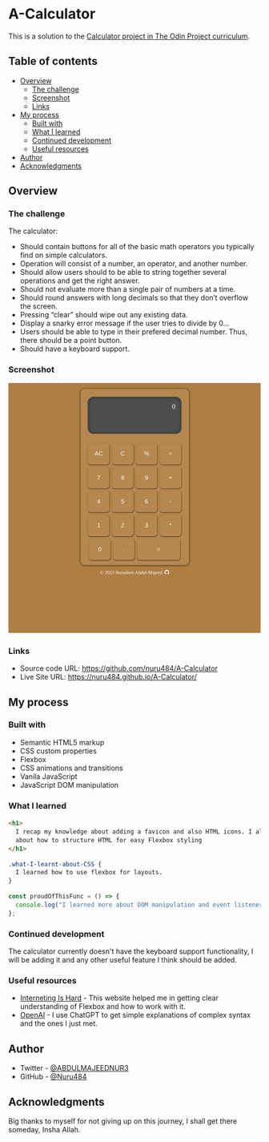 # A-Calculator

This is a solution to the [Calculator project in The Odin Project curriculum](https://www.theodinproject.com/lessons/foundations-calculator).

## Table of contents

- [Overview](#overview)
  - [The challenge](#the-challenge)
  - [Screenshot](#screenshot)
  - [Links](#links)
- [My process](#my-process)
  - [Built with](#built-with)
  - [What I learned](#what-i-learned)
  - [Continued development](#continued-development)
  - [Useful resources](#useful-resources)
- [Author](#author)
- [Acknowledgments](#acknowledgments)

## Overview

### The challenge

The calculator:

- Should contain buttons for all of the basic math operators you typically find on simple calculators.
- Operation will consist of a number, an operator, and another number.
- Should allow users should to be able to string together several operations and get the right answer.
- Should not evaluate more than a single pair of numbers at a time.
- Should round answers with long decimals so that they don’t overflow the screen.
- Pressing “clear” should wipe out any existing data.
- Display a snarky error message if the user tries to divide by 0…
- Users should be able to type in their prefered decimal number. Thus, there should be a point button.
- Should have a keyboard support.

### Screenshot

![](screenshot.png)

### Links

- Source code URL: https://github.com/nuru484/A-Calculator
- Live Site URL: https://nuru484.github.io/A-Calculator/

## My process

### Built with

- Semantic HTML5 markup
- CSS custom properties
- Flexbox
- CSS animations and transitions
- Vanila JavaScript
- JavaScript DOM manipulation

### What I learned

```html
<h1>
  I recap my knowledge about adding a favicon and also HTML icons. I also learnt
  about how to structure HTML for easy Flexbox styling
</h1>
```

```css
.what-I-learnt-about-CSS {
  I learned how to use flexbox for layouts.
}
```

```js
const proudOfThisFunc = () => {
  console.log("I learned more about DOM manipulation and event listeners");
};
```

### Continued development

The calculator currently doesn't have the keyboard support functionality, I will be adding it and any other useful feature I think should be added.

### Useful resources

- [Interneting Is Hard](https://internetingishard.netlify.app/html-and-css/flexbox/index.html) - This website helped me in getting clear understanding of Flexbox and how to work with it.
- [OpenAI](https://chat.openai.com/?model=text-davinci-002-render-sha) - I use ChatGPT to get simple explanations of complex syntax and the ones I just met.

## Author

- Twitter - [@ABDULMAJEEDNUR3](https://twitter.com/ABDULMAJEEDNUR3)
- GitHub - [@Nuru484](https://github.com/nuru484)

## Acknowledgments

Big thanks to myself for not giving up on this journey, I shall get there someday, Insha Allah.
